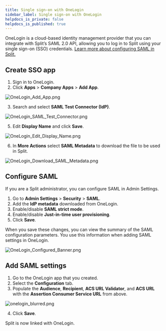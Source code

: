 ```yaml
---
title: Single sign-on with OneLogin
sidebar_label: Single sign-on with OneLogin
helpdocs_is_private: false
helpdocs_is_published: true
---
```


<p>
  <button hidden style={{borderRadius:'8px', border:'1px', fontFamily:'Courier New', fontWeight:'800', textAlign:'left'}}> help.split.io link: https://help.split.io/hc/en-us/articles/360020924372-Single-sign-on-with-OneLogin <br /> ✘ images still hosted on help.split.io </button>
</p>

OneLogin is a cloud-based identity management provider that you can integrate with Split’s SAML 2.0 API, allowing you to log in to Split using your single sign-on (SSO) credentials. [Learn more about configuring SAML in Split.](https://help.split.io/hc/en-us/articles/360021120871)

## Create SSO app
 
1. Sign in to OneLogin.
2. Click **Apps** > **Company Apps** > **Add App**.

 <p>
 	<img src="https://help.split.io/hc/article_attachments/360017696791/OneLogin_Add_App.png" alt="OneLogin_Add_App.png" />
</p>

3. Search and select **SAML Test Connector (IdP)**.

<p>
	<img src="https://help.split.io/hc/article_attachments/360017808292/OneLogin_SAML_Test_Connector.png" alt="OneLogin_SAML_Test_Connector.png" />
</p>

5. Edit **Display Name** and click **Save**.

<p>
	<img src="https://help.split.io/hc/article_attachments/360017696771/OneLogin_Edit_Display_Name.png" alt="OneLogin_Edit_Display_Name.png" />
</p>	

6. In **More Actions** select **SAML Metadata** to download the file to be used in Split.

<p>
	<img src="https://help.split.io/hc/article_attachments/360017696751/OneLogin_Download_SAML_Metadata.png" alt="OneLogin_Download_SAML_Metadata.png" />
</p>

## Configure SAML
 
If you are a Split administrator, you can configure SAML in Admin Settings.

1. Go to **Admin Settings** > **Security** > **SAML**.
2. Add the **IdP metadata** downloaded from OneLogin.
3. Enable/disable **SAML strict mode**.
4. Enable/disable **Just-in-time user provisioning**.
5. Click **Save**.

When you save these changes, you can view the summary of the SAML configuration parameters. You use this information when adding SAML settings in OneLogin.

<p>
  <img src="https://help.split.io/hc/article_attachments/360017808272/OneLogin_Configured_Banner.png" alt="OneLogin_Configured_Banner.png" />
</p>

## Add SAML settings
 
1. Go to the OneLogin app that you created.
2. Select the **Configuration** tab.
3. Populate the **Audience**, **Recipient**, **ACS URL Validator**, and **ACS URL** with the **Assertion Consumer Service URL** from above.

 <p>
  <img src="https://help.split.io/hc/article_attachments/360087203191/onelogin_blurred.png" alt="onelogin_blurred.png" />
</p>

4. Click **Save**.

Split is now linked with OneLogin.
